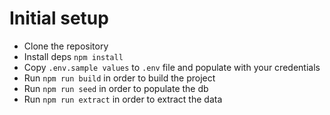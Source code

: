 # Initial setup

- Clone the repository
- Install deps `npm install`
- Copy `.env.sample values` to `.env` file and populate with your credentials
- Run `npm run build` in order to build the project
- Run `npm run seed` in order to populate the db
- Run `npm run extract` in order to extract the data
